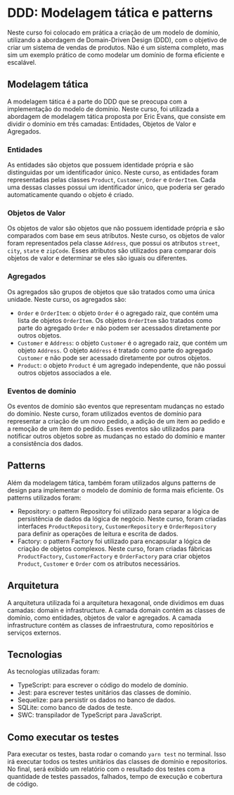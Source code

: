 # DDD: Modelagem tática e patterns

Neste curso foi colocado em prática a criação de um modelo de domínio, utilizando a abordagem de Domain-Driven Design (DDD), com o objetivo de criar um sistema de vendas de produtos. Não é um sistema completo, mas sim um exemplo prático de como modelar um domínio de forma eficiente e escalável.

## Modelagem tática

A modelagem tática é a parte do DDD que se preocupa com a implementação do modelo de domínio. Neste curso, foi utilizada a abordagem de modelagem tática proposta por Eric Evans, que consiste em dividir o domínio em três camadas: Entidades, Objetos de Valor e Agregados.

### Entidades

As entidades são objetos que possuem identidade própria e são distinguidas por um identificador único. Neste curso, as entidades foram representadas pelas classes `Product`, `Customer`, `Order` e `OrderItem`. Cada uma dessas classes possui um identificador único, que poderia ser gerado automaticamente quando o objeto é criado.

### Objetos de Valor

Os objetos de valor são objetos que não possuem identidade própria e são comparados com base em seus atributos. Neste curso, os objetos de valor foram representados pela classe `Address`, que possui os atributos `street`, `city`, `state` e `zipCode`. Esses atributos são utilizados para comparar dois objetos de valor e determinar se eles são iguais ou diferentes.

### Agregados

Os agregados são grupos de objetos que são tratados como uma única unidade. Neste curso, os agregados são:

- `Order` e `OrderItem`: o objeto `Order` é o agregado raiz, que contém uma lista de objetos `OrderItem`. Os objetos `OrderItem` são tratados como parte do agregado `Order` e não podem ser acessados diretamente por outros objetos.
- `Customer` e `Address`: o objeto `Customer` é o agregado raiz, que contém um objeto `Address`. O objeto `Address` é tratado como parte do agregado `Customer` e não pode ser acessado diretamente por outros objetos.
- `Product`: o objeto `Product` é um agregado independente, que não possui outros objetos associados a ele.

### Eventos de domínio

Os eventos de domínio são eventos que representam mudanças no estado do domínio. Neste curso, foram utilizados eventos de domínio para representar a criação de um novo pedido, a adição de um item ao pedido e a remoção de um item do pedido. Esses eventos são utilizados para notificar outros objetos sobre as mudanças no estado do domínio e manter a consistência dos dados.

## Patterns

Além da modelagem tática, também foram utilizados alguns patterns de design para implementar o modelo de domínio de forma mais eficiente. Os patterns utilizados foram:

- Repository: o pattern Repository foi utilizado para separar a lógica de persistência de dados da lógica de negócio. Neste curso, foram criadas interfaces `ProductRepository`, `CustomerRepository` e `OrderRepository` para definir as operações de leitura e escrita de dados.
- Factory: o pattern Factory foi utilizado para encapsular a lógica de criação de objetos complexos. Neste curso, foram criadas fábricas `ProductFactory`, `CustomerFactory` e `OrderFactory` para criar objetos `Product`, `Customer` e `Order` com os atributos necessários.

## Arquitetura

A arquitetura utilizada foi a arquitetura hexagonal, onde dividimos em duas camadas: domain e infrastructure. A camada domain contém as classes de domínio, como entidades, objetos de valor e agregados. A camada infrastructure contém as classes de infraestrutura, como repositórios e serviços externos.

## Tecnologias

As tecnologias utilizadas foram:

- TypeScript: para escrever o código do modelo de domínio.
- Jest: para escrever testes unitários das classes de domínio.
- Sequelize: para persistir os dados no banco de dados.
- SQLite: como banco de dados de teste.
- SWC: transpilador de TypeScript para JavaScript.

## Como executar os testes

Para executar os testes, basta rodar o comando `yarn test` no terminal. Isso irá executar todos os testes unitários das classes de domínio e repositorios. No final, será exibido um relatório com o resultado dos testes com a quantidade de testes passados, falhados, tempo de execução e cobertura de código.
